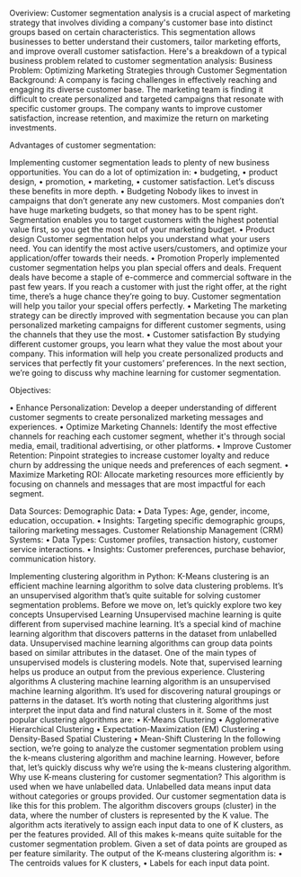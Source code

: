 Overiview:
Customer segmentation analysis is a crucial aspect of marketing strategy
that involves dividing a company's customer base into distinct groups
based on certain characteristics. This segmentation allows businesses to
better understand their customers, tailor marketing efforts, and improve
overall customer satisfaction. Here's a breakdown of a typical business
problem related to customer segmentation analysis:
Business Problem: Optimizing Marketing Strategies through Customer
Segmentation
Background:
A company is facing challenges in effectively reaching and engaging its
diverse customer base. The marketing team is finding it difficult to create
personalized and targeted campaigns that resonate with specific
customer groups. The company wants to improve customer satisfaction,
increase retention, and maximize the return on marketing investments. 

Advantages of customer segmentation: 

Implementing customer segmentation leads to plenty of new business
opportunities. You can do a lot of optimization in:
• budgeting,
• product design,
• promotion,
• marketing,
• customer satisfaction.
Let’s discuss these benefits in more depth.
• Budgeting
Nobody likes to invest in campaigns that don’t generate any new
customers. Most companies don’t have huge marketing budgets, so that
money has to be spent right. Segmentation enables you to target
customers with the highest potential value first, so you get the most out
of your marketing budget.
• Product design
Customer segmentation helps you understand what your users need. You
can identify the most active users/customers, and optimize your
application/offer towards their needs.
• Promotion
Properly implemented customer segmentation helps you plan special
offers and deals. Frequent deals have become a staple of e-commerce
and commercial software in the past few years. If you reach a customer
with just the right offer, at the right time, there’s a huge chance they’re
going to buy. Customer segmentation will help you tailor your special
offers perfectly.
• Marketing
The marketing strategy can be directly improved with segmentation
because you can plan personalized marketing campaigns for different
customer segments, using the channels that they use the most.
• Customer satisfaction
By studying different customer groups, you learn what they value the
most about your company. This information will help you create
personalized products and services that perfectly fit your customers’
preferences.
In the next section, we’re going to discuss why machine learning for
customer segmentation. 


Objectives: 

• Enhance Personalization: Develop a deeper understanding of
different customer segments to create personalized marketing
messages and experiences.
• Optimize Marketing Channels: Identify the most effective channels
for reaching each customer segment, whether it's through social
media, email, traditional advertising, or other platforms.
• Improve Customer Retention: Pinpoint strategies to increase
customer loyalty and reduce churn by addressing the unique needs
and preferences of each segment.
• Maximize Marketing ROI: Allocate marketing resources more
efficiently by focusing on channels and messages that are most
impactful for each segment. 

Data Sources:
Demographic Data:
• Data Types: Age, gender, income, education, occupation.
• Insights: Targeting specific demographic groups, tailoring marketing
messages.
Customer Relationship Management (CRM) Systems:
• Data Types: Customer profiles, transaction history, customer service
interactions.
• Insights: Customer preferences, purchase behavior, communication
history. 


Implementing clustering algorithm in
Python:
K-Means clustering is an efficient machine learning algorithm to solve
data clustering problems. It’s an unsupervised algorithm that’s quite
suitable for solving customer segmentation problems. Before we move
on, let’s quickly explore two key concepts
Unsupervised Learning
Unsupervised machine learning is quite different from supervised
machine learning. It’s a special kind of machine learning algorithm that
discovers patterns in the dataset from unlabelled data.
Unsupervised machine learning algorithms can group data points based
on similar attributes in the dataset. One of the main types of
unsupervised models is clustering models.
Note that, supervised learning helps us produce an output from the
previous experience.
Clustering algorithms
A clustering machine learning algorithm is an unsupervised machine
learning algorithm. It’s used for discovering natural groupings or patterns
in the dataset. It’s worth noting that clustering algorithms just interpret
the input data and find natural clusters in it.
Some of the most popular clustering algorithms are:
• K-Means Clustering
• Agglomerative Hierarchical Clustering
• Expectation-Maximization (EM) Clustering
• Density-Based Spatial Clustering
• Mean-Shift Clustering
In the following section, we’re going to analyze the customer
segmentation problem using the k-means clustering algorithm and
machine learning. However, before that, let’s quickly discuss why we’re
using the k-means clustering algorithm.
Why use K-means clustering for customer segmentation?
This algorithm is used when we have unlabelled data. Unlabelled data
means input data without categories or groups provided. Our customer
segmentation data is like this for this problem.
The algorithm discovers groups (cluster) in the data, where the number of
clusters is represented by the K value. The algorithm acts iteratively to
assign each input data to one of K clusters, as per the features provided.
All of this makes k-means quite suitable for the customer segmentation
problem.
Given a set of data points are grouped as per feature similarity. The
output of the K-means clustering algorithm is:
• The centroids values for K clusters,
• Labels for each input data point.



